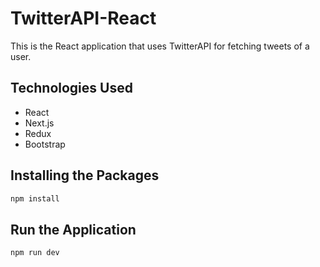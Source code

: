 # TwitterAPI-React
This is the React application that uses TwitterAPI for fetching tweets of a user.

## Technologies Used
- React
- Next.js
- Redux
- Bootstrap

## Installing the Packages

```bash
npm install
```

## Run the Application

```bash
npm run dev
```
